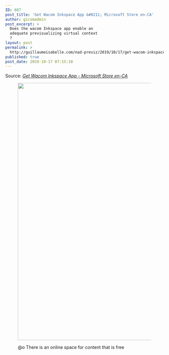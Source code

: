 ```yaml
---
ID: 687
post_title: 'Get Wacom Inkspace App &#8211; Microsoft Store en-CA'
author: gicomadmin
post_excerpt: >
  Does the wacom Inkspace app enable an
  adequate previsualizing virtual context
  ?
layout: post
permalink: >
  http://guillaumeisabelle.com/nad-previz/2019/10/17/get-wacom-inkspace-app-microsoft-store-en-ca/
published: true
post_date: 2019-10-17 07:15:10
---
```

<!-- wp:block-lab/stc-vision-block {"vision":"The Wacom Inkspace app is for your Intuos Pro Paper edition, Folio and Slate. Use the app to turn what you write or sketch on paper into digital ink directly on your Windows 10 device. Inkspace keeps your work made on paper alive for further editing, enhancing and sharing."} /-->

Source: *[Get Wacom Inkspace App - Microsoft Store en-CA][1]*

<!-- wp:image {"id":689,"width":453,"height":815} --><figure class="wp-block-image is-resized">

<img src="http://guillaumeisabelle.com/nad-previz/wp-content/uploads/sites/19/2019/10/image-39-569x1024.png" alt="" class="wp-image-689" width="453" height="815" /><figcaption>@o There is an online space for content that is free</figcaption></figure> <!-- /wp:image -->

 [1]: https://www.microsoft.com/en-ca/p/wacom-inkspace-app/9ng5x2820fgx?rtc=1&activetab=pivot:overviewtab
